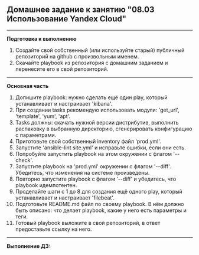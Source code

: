 ## Домашнее задание к занятию "08.03 Использование Yandex Cloud"
___
**Подготовка к выполнению**

1. Создайте свой собственный (или используйте старый) публичный репозиторий на github с произвольным именем.
2. Скачайте playbook из репозитория с домашним заданием и перенесите его в свой репозиторий.

___
**Основная часть**

1. Допишите playbook: нужно сделать ещё один play, который устанавливает и настраивает 'kibana'.
2. При создании tasks рекомендую использовать модули: 'get_url', 'template', 'yum', 'apt'.
3. Tasks должны: скачать нужной версии дистрибутив, выполнить распаковку в выбранную директорию, сгенерировать конфигурацию с параметрами.
4. Приготовьте свой собственный inventory файл 'prod.yml'.
5. Запустите 'ansible-lint site.yml' и исправьте ошибки, если они есть.
6. Попробуйте запустить playbook на этом окружении с флагом '--check'.
7. Запустите playbook на 'prod.yml' окружении с флагом '--diff'. Убедитесь, что изменения на системе произведены.
8. Повторно запустите playbook с флагом '--diff' и убедитесь, что playbook идемпотентен.
9. Проделайте шаги с 1 до 8 для создания ещё одного play, который устанавливает и настраивает 'filebeat'.
10. Подготовьте README.md файл по своему playbook. В нём должно быть описано: что делает playbook, какие у него есть параметры и теги.
11. Готовый playbook выложите в свой репозиторий, в ответ предоставьте ссылку на него.

___
**Выполнение ДЗ:**
